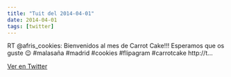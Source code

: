 ```yaml
---
title: "Tuit del 2014-04-01"
date: 2014-04-01
tags: [twitter]
---
```


RT @afris_cookies: Bienvenidos al mes de Carrot Cake!!! Esperamos que os guste 😉 #malasaña #madrid #cookies #flipagram #carrotcake http://t…



[Ver en Twitter](https://twitter.com/i/web/status/450997982910251008)
